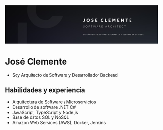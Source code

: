 ![José Clemente - Software Architect](https://raw.githubusercontent.com/JoseClementeDev/JoseClementeDev/main/profile-banner.png
)

# José Clemente
- Soy Arquitecto de Software y Desarrollador Backend

## Habilidades y experiencia
- Arquitectura de Software / Microservicios
- Desarrollo de software .NET C#
- JavaScript, TypeScript y Node.js
- Base de datos SQL y NoSQL
- Amazon Web Services (AWS), Docker, Jenkins
